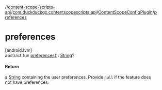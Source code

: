 //[content-scope-scripts-api](../../../index.md)/[com.duckduckgo.contentscopescripts.api](../index.md)/[ContentScopeConfigPlugin](index.md)/[preferences](preferences.md)

# preferences

[androidJvm]\
abstract fun [preferences](preferences.md)(): [String](https://kotlinlang.org/api/latest/jvm/stdlib/kotlin/-string/index.html)?

#### Return

a [String](https://kotlinlang.org/api/latest/jvm/stdlib/kotlin/-string/index.html) containing the user preferences. Provide `null` if the feature does not have preferences.
